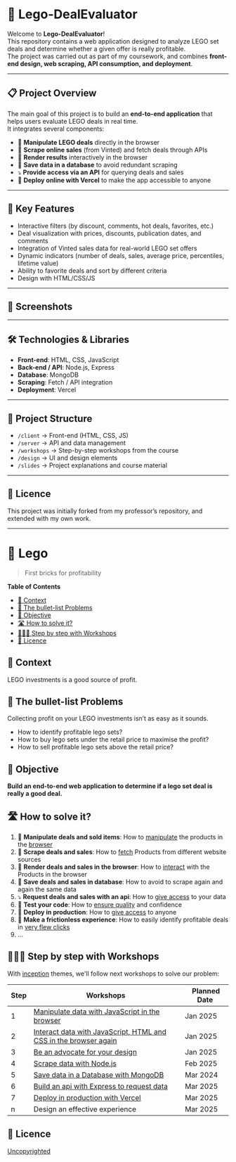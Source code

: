 # 🧱 Lego-DealEvaluator

Welcome to **Lego-DealEvaluator**!  
This repository contains a web application designed to analyze LEGO set deals and determine whether a given offer is really profitable.  
The project was carried out as part of my coursework, and combines **front-end design, web scraping, API consumption, and deployment**.

---

## 📋 Project Overview
The main goal of this project is to build an **end-to-end application** that helps users evaluate LEGO deals in real time.  
It integrates several components:

- 🧱 **Manipulate LEGO deals** directly in the browser  
- 🧹 **Scrape online sales** (from Vinted) and fetch deals through APIs  
- 📱 **Render results** interactively in the browser  
- 💽 **Save data in a database** to avoid redundant scraping  
- ⤵️ **Provide access via an API** for querying deals and sales  
- 🚀 **Deploy online with Vercel** to make the app accessible to anyone  

---

## 🌟 Key Features
- Interactive filters (by discount, comments, hot deals, favorites, etc.)  
- Deal visualization with prices, discounts, publication dates, and comments  
- Integration of Vinted sales data for real-world LEGO set offers  
- Dynamic indicators (number of deals, sales, average price, percentiles, lifetime value)  
- Ability to favorite deals and sort by different criteria  
- Design with HTML/CSS/JS  

---

## 📸 Screenshots  
 

---

## 🛠️ Technologies & Libraries
- **Front-end**: HTML, CSS, JavaScript  
- **Back-end / API**: Node.js, Express  
- **Database**: MongoDB  
- **Scraping**: Fetch / API integration  
- **Deployment**: Vercel  

---

## 📁 Project Structure
- `/client` → Front-end (HTML, CSS, JS)  
- `/server` → API and data management  
- `/workshops` → Step-by-step workshops from the course  
- `/design` → UI and design elements  
- `/slides` → Project explanations and course material  

---

## 📝 Licence
This project was initially forked from my professor’s repository, and extended with my own work.

---

# 🧱 Lego

> First bricks for profitability

<!-- START doctoc generated TOC please keep comment here to allow auto update -->
<!-- DON'T EDIT THIS SECTION, INSTEAD RE-RUN doctoc TO UPDATE -->
**Table of Contents**

- [📱 Context](#-context)
- [🤔 The bullet-list Problems](#-the-bullet-list-problems)
- [🎯 Objective](#-objective)
- [🛣 How to solve it?](#%F0%9F%9B%A3-how-to-solve-it)
- [👩🏽‍💻 Step by step with Workshops](#%E2%80%8D-step-by-step-with-workshops)
- [📝 Licence](#-licence)

<!-- END doctoc generated TOC please keep comment here to allow auto update -->

## 📱 Context

LEGO investments is a good source of profit. 

## 🤔 The bullet-list Problems

Collecting profit on your LEGO investments isn’t as easy as it sounds.

* How to identify profitable lego sets?
* How to buy lego sets under the retail price to maximise the profit?
* How to sell profitable lego sets above the retail price?

## 🎯 Objective

**Build an end-to-end web application to determine if a lego set deal is really a good deal.**

## 🛣 How to solve it?

1. 🧱 **Manipulate deals and sold items**: How to [manipulate](https://github.com/92bondstreet/inception/blob/master/themes/1.md#about-javascript) the products in the [browser](https://github.com/92bondstreet/inception/blob/master/themes/1.md#about-htmlcss)
2. 🧹 **Scrape deals and sales**: How to [fetch](https://github.com/92bondstreet/inception/blob/master/themes/2.md#about-nodejs) Products from different website sources
3. 📱 **Render deals and sales in the browser**: How to [interact](https://github.com/92bondstreet/inception/blob/master/themes/3.md#about-prototyping) with the Products in the browser
4. 💽 **Save deals and sales in database**: How to avoid to scrape again and again the same data
5. ⤵️ **Request deals and sales with an api**: How to [give access](https://github.com/92bondstreet/inception/blob/master/themes/2.md#about-restful-api) to your data
6. 🐛 **Test your code**: How to [ensure quality](https://github.com/92bondstreet/inception/blob/master/themes/2.md#about-readme-driven-comment-driven-and-test-driven-development) and confidence
7. 🚀 **Deploy in production**: How to [give access](https://github.com/92bondstreet/inception/blob/master/themes/2.md#about-serverless) to anyone
8. 🎨 **Make a frictionless experience**: How to easily identify profitable deals in [very flew clicks](https://github.com/92bondstreet/inception/blob/master/themes/3.md#about-ux-best-practices)
9. ...

## 👩🏽‍💻 Step by step with Workshops

With [inception](https://github.com/92bondstreet/inception?tab=readme-ov-file#%EF%B8%8F-the-3-themes) themes, we'll follow next workshops to solve our problem:

| Step | Workshops | Planned Date
| --- | --- | ---
| 1 | [Manipulate data with JavaScript in the browser](./workshops/1-manipulate-javascript.md) | Jan 2025
| 2 | [Interact data with JavaScript, HTML and CSS in the browser again](./workshops/2-interact-js-css.md) | Jan 2025
| 3 | [Be an advocate for your design](./workshops/3-advocate-your-design.md) | Jan 2025
| 4 | [Scrape data with Node.js](./workshops/4-scrape-node.md) | Feb 2025
| 5 | [Save data in a Database with MongoDB](./workshops/5-store-mongodb.md) | Mar 2024
| 6 | [Build an api with Express to request data](./workshops/6-api-express.md) | Mar 2025
| 7 | [Deploy in production with Vercel](./workshops/7-deploy.md) | Mar 2025
| n | Design an effective experience | Mar 2025

## 📝 Licence

[Uncopyrighted](http://zenhabits.net/uncopyright/)
